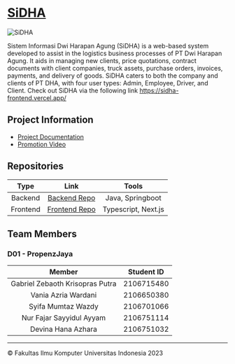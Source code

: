 # [SiDHA](https://sidha-frontend.vercel.app/)

![SiDHA](https://i.ibb.co.com/4PL5Srw/Instagram-post.png)

Sistem Informasi Dwi Harapan Agung (SiDHA) is a web-based system developed to assist in the logistics business processes of PT Dwi Harapan Agung. It aids in managing new clients, price quotations, contract documents with client companies, truck assets, purchase orders, invoices, payments, and delivery of goods. SiDHA caters to both the company and clients of PT DHA, with four user types: Admin, Employee, Driver, and Client. Check out SiDHA via the following link https://sidha-frontend.vercel.app/

## Project Information
- [Project Documentation](https://drive.google.com/file/d/1MaymxkmMIr-lbr2WD4Qrdcxdzqz2q6ES/view?usp=drive_link)
- [Promotion Video](https://youtu.be/jfBs-vw37K4?si=hce76XmJl_m534t0)


## Repositories

|   Type   |                                Link                                |               Tools               |
|:--------:|:------------------------------------------------------------------:|:---------------------------------:|
| Backend | [Backend Repo](https://github.com/Si-DHA/sidha-backend)             | Java, Springboot |
| Frontend | [Frontend Repo](https://github.com/Si-DHA/sidha-frontend)            | Typescript, Next.js  |

## Team Members

### D01 - PropenzJaya

|            Member           | Student ID |  
| :-------------------------: | :--------: | 
|        Gabriel Zebaoth Krisopras Putra        |  2106715480 | 
|    Vania Azria Wardani    | 2106650380 |  
|     Syifa Mumtaz Wazdy     | 2106701066 |  
|     Nur Fajar Sayyidul Ayyam    | 2106751114 | 
|   Devina Hana Azhara   | 2106751032 |  

***

© Fakultas Ilmu Komputer Universitas Indonesia 2023